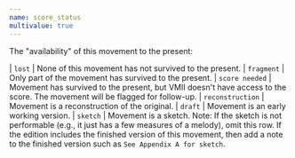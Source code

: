 ```yaml
---
name: score_status
multivalue: true
---
```

The "availability" of this movement to the present:

| `lost` | None of this movement has not survived to the present.
| `fragment` | Only part of the movement has survived to the present.
| `score needed` | Movement has survived to the present, but <span class="acronym">VMII</span> doesn't have access to the score. The movement will be flagged for follow-up.
| `reconstruction` | Movement is a reconstruction of the original.
| `draft` | Movement is an early working version.
| `sketch` | Movement is a sketch. Note: If the sketch is not performable (e.g., it just has a few measures of a melody), omit this row. If the edition includes the finished version of this movement, then add a note to the finished version such as `See Appendix A for sketch`.
